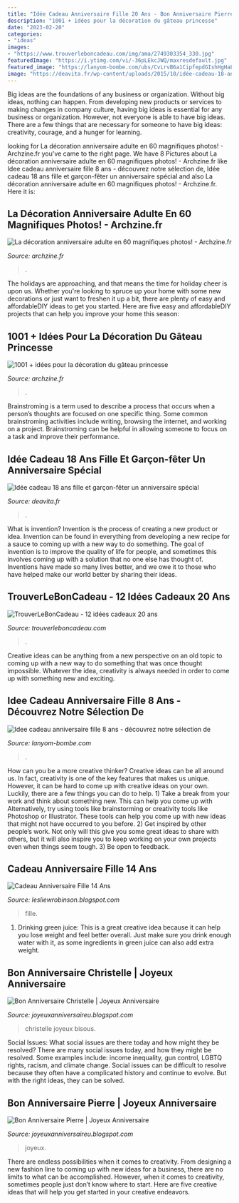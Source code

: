 ```yaml
---
title: "Idée Cadeau Anniversaire Fille 20 Ans - Bon Anniversaire Pierre"
description: "1001 + idées pour la décoration du gâteau princesse"
date: "2023-02-20"
categories:
- "ideas"
images:
- "https://www.trouverleboncadeau.com/img/ama/2749303354_330.jpg"
featuredImage: "https://i.ytimg.com/vi/-36pLEkcJWQ/maxresdefault.jpg"
featured_image: "https://lanyom-bombe.com/ubs/CvLrvB6a1CipfepdGIshHgHaLH.jpg"
image: "https://deavita.fr/wp-content/uploads/2015/10/idée-cadeau-18-ans-boite-cadeau-chapeau-obtention-diplome-rouleaux-billets-banque-768x513.jpg"
---
```



Big ideas are the foundations of any business or organization. Without big ideas, nothing can happen. From developing new products or services to making changes in company culture, having big ideas is essential for any business or organization. However, not everyone is able to have big ideas. There are a few things that are necessary for someone to have big ideas: creativity, courage, and a hunger for learning.

	

		
looking for La décoration anniversaire adulte en 60 magnifiques photos! - Archzine.fr you've came to the right page. We have 8 Pictures about La décoration anniversaire adulte en 60 magnifiques photos! - Archzine.fr like Idee cadeau anniversaire fille 8 ans - découvrez notre sélection de, Idée cadeau 18 ans fille et garçon-fêter un anniversaire spécial and also La décoration anniversaire adulte en 60 magnifiques photos! - Archzine.fr. Here it is:
		
    
## La Décoration Anniversaire Adulte En 60 Magnifiques Photos! - Archzine.fr

<img loading=lazy src="https://archzine.fr/wp-content/uploads/2016/05/joli-décoration-anniversaire-deco-fete-pas-cher-champagne.jpg" onerror="this.onerror=null;this.src='https://tse3.mm.bing.net/th?id=OIP.eUTiyoFujgK7oUkct4EUSgHaKv&amp;pid=15.1';" alt="La décoration anniversaire adulte en 60 magnifiques photos! - Archzine.fr">

_Source: archzine.fr_

>. 

	

The holidays are approaching, and that means the time for holiday cheer is upon us. Whether you're looking to spruce up your home with some new decorations or just want to freshen it up a bit, there are plenty of easy and affordableDIY ideas to get you started. Here are five easy and affordableDIY projects that can help you improve your home this season: 

    
## 1001 + Idées Pour La Décoration Du Gâteau Princesse

<img loading=lazy src="https://archzine.fr/wp-content/uploads/2017/08/video-gateau-princesse-gateau-barbie-facile-gateau-en-princesse-gateau-etages.jpg" onerror="this.onerror=null;this.src='https://tse3.mm.bing.net/th?id=OIP.7UjHOrIG_uIWH-fXcIuVLQHaLH&amp;pid=15.1';" alt="1001 + idées pour la décoration du gâteau princesse">

_Source: archzine.fr_

>. 

	

Brainstroming is a term used to describe a process that occurs when a person’s thoughts are focused on one specific thing. Some common brainstroming activities include writing, browsing the internet, and working on a project. Brainstroming can be helpful in allowing someone to focus on a task and improve their performance.

    
## Idée Cadeau 18 Ans Fille Et Garçon-fêter Un Anniversaire Spécial

<img loading=lazy src="https://deavita.fr/wp-content/uploads/2015/10/idée-cadeau-18-ans-boite-cadeau-chapeau-obtention-diplome-rouleaux-billets-banque-768x513.jpg" onerror="this.onerror=null;this.src='https://tse3.mm.bing.net/th?id=OIP.hVVHr2nqC9XIB1rzWj3rHAHaE8&amp;pid=15.1';" alt="Idée cadeau 18 ans fille et garçon-fêter un anniversaire spécial">

_Source: deavita.fr_

>. 

	

What is invention?
Invention is the process of creating a new product or idea. Invention can be found in everything from developing a new recipe for a sauce to coming up with a new way to do something. The goal of invention is to improve the quality of life for people, and sometimes this involves coming up with a solution that no one else has thought of. Inventions have made so many lives better, and we owe it to those who have helped make our world better by sharing their ideas.

    
## TrouverLeBonCadeau - 12 Idées Cadeaux 20 Ans

<img loading=lazy src="https://www.trouverleboncadeau.com/img/ama/2749303354_330.jpg" onerror="this.onerror=null;this.src='https://tse1.mm.bing.net/th?id=OIP.nHvUrqkbInDBjX-3icry9QHaKR&amp;pid=15.1';" alt="TrouverLeBonCadeau - 12 idées cadeaux 20 ans">

_Source: trouverleboncadeau.com_

>. 

	

Creative ideas can be anything from a new perspective on an old topic to coming up with a new way to do something that was once thought impossible. Whatever the idea, creativity is always needed in order to come up with something new and exciting.

    
## Idee Cadeau Anniversaire Fille 8 Ans - Découvrez Notre Sélection De

<img loading=lazy src="https://lanyom-bombe.com/ubs/CvLrvB6a1CipfepdGIshHgHaLH.jpg" onerror="this.onerror=null;this.src='https://tse4.mm.bing.net/th?id=OIP.XZ9WOUTff0TUz9HEFIORmwAAAA&amp;pid=15.1';" alt="Idee cadeau anniversaire fille 8 ans - découvrez notre sélection de">

_Source: lanyom-bombe.com_

>. 

	

How can you be a more creative thinker?
Creative ideas can be all around us. In fact, creativity is one of the key features that makes us unique. However, it can be hard to come up with creative ideas on your own. Luckily, there are a few things you can do to help. 1) Take a break from your work and think about something new. This can help you come up with Alternatively, try using tools like brainstorming or creativity tools like Photoshop or Illustrator. These tools can help you come up with new ideas that might not have occurred to you before. 2) Get inspired by other people’s work. Not only will this give you some great ideas to share with others, but it will also inspire you to keep working on your own projects even when things seem tough. 3) Be open to feedback.

    
## Cadeau Anniversaire Fille 14 Ans

<img loading=lazy src="https://i.ytimg.com/vi/-36pLEkcJWQ/maxresdefault.jpg" onerror="this.onerror=null;this.src='https://tse3.mm.bing.net/th?id=OIP.zcyuR7T-51io7DWYUJT1mwHaEK&amp;pid=15.1';" alt="Cadeau Anniversaire Fille 14 Ans">

_Source: lesliewrobinson.blogspot.com_

>fille. 

	

1. Drinking green juice: This is a great creative idea because it can help you lose weight and feel better overall. Just make sure you drink enough water with it, as some ingredients in green juice can also add extra weight.

    
## Bon Anniversaire Christelle | Joyeux Anniversaire

<img loading=lazy src="https://lh5.googleusercontent.com/proxy/FJyTDwOqnxaBKiDvysii-7fdyrbG_kJwo9y67H7HJk2Tfw4kq5o865RuJbi1nnamvUtS3HTFUPRRWJhi9N46MN7qAnrq=s0-d" onerror="this.onerror=null;this.src='https://tse1.mm.bing.net/th?id=OIP.uRH-J9NUt8iMGW--0fdTRQHaF9&amp;pid=15.1';" alt="Bon Anniversaire Christelle | Joyeux Anniversaire">

_Source: joyeuxanniversaireu.blogspot.com_

>christelle joyeux bisous. 

	

Social Issues: What social issues are there today and how might they be resolved?
There are many social issues today, and how they might be resolved. Some examples include: income inequality, gun control, LGBTQ rights, racism, and climate change. Social issues can be difficult to resolve because they often have a complicated history and continue to evolve. But with the right ideas, they can be solved.

    
## Bon Anniversaire Pierre | Joyeux Anniversaire

<img loading=lazy src="http://solimages.arkasdogs.org/cartes/Anniversaire-personnalise/images/Pierre-1.jpg" onerror="this.onerror=null;this.src='https://tse3.mm.bing.net/th?id=OIP.BzR6JxA5IUpFmpNcYLQDdgHaFj&amp;pid=15.1';" alt="Bon Anniversaire Pierre | Joyeux Anniversaire">

_Source: joyeuxanniversaireu.blogspot.com_

>joyeux. 

	

There are endless possibilities when it comes to creativity. From designing a new fashion line to coming up with new ideas for a business, there are no limits to what can be accomplished. However, when it comes to creativity, sometimes people just don’t know where to start. Here are five creative ideas that will help you get started in your creative endeavors.

